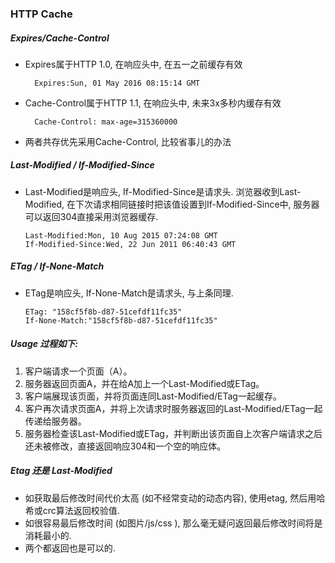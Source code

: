 ### HTTP Cache

#####  Expires/Cache-Control

-   Expires属于HTTP 1.0, 在响应头中, 在五一之前缓存有效

    ```
      Expires:Sun, 01 May 2016 08:15:14 GMT
    ```
-   Cache-Control属于HTTP 1.1, 在响应头中, 未来3x多秒内缓存有效

    ```
      Cache-Control: max-age=315360000
    ```
-   两者共存优先采用Cache-Control, 比较省事儿的办法

#####   Last-Modified / If-Modified-Since
-   Last-Modified是响应头, If-Modified-Since是请求头. 浏览器收到Last-Modified, 在下次请求相同链接时把该值设置到If-Modified-Since中, 服务器可以返回304直接采用浏览器缓存.
  
    ```
    Last-Modified:Mon, 10 Aug 2015 07:24:08 GMT
    If-Modified-Since:Wed, 22 Jun 2011 06:40:43 GMT
    ```

#####  ETag / If-None-Match
-   ETag是响应头, If-None-Match是请求头, 与上条同理.
  
    ```
    ETag: "158cf5f8b-d87-51cefdf11fc35"
    If-None-Match:"158cf5f8b-d87-51cefdf11fc35"
    ```
  
#####  Usage 过程如下:
1. 客户端请求一个页面（A）。 
2. 服务器返回页面A，并在给A加上一个Last-Modified或ETag。 
3. 客户端展现该页面，并将页面连同Last-Modified/ETag一起缓存。 
4. 客户再次请求页面A，并将上次请求时服务器返回的Last-Modified/ETag一起传递给服务器。 
5. 服务器检查该Last-Modified或ETag，并判断出该页面自上次客户端请求之后还未被修改，直接返回响应304和一个空的响应体。
 
##### Etag 还是 Last-Modified
-   如获取最后修改时间代价太高 (如不经常变动的动态内容), 使用etag, 然后用哈希或crc算法返回校验值.
-   如很容易最后修改时间 (如图片/js/css ), 那么毫无疑问返回最后修改时间将是消耗最小的.
-   两个都返回也是可以的.

